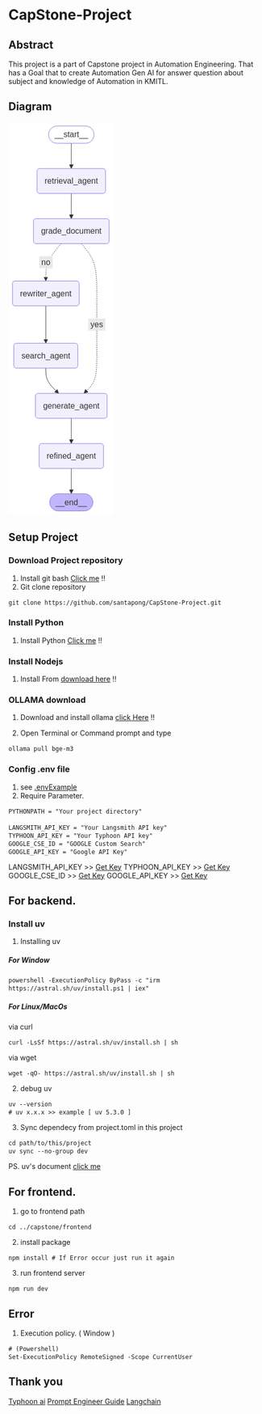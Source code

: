 # CapStone-Project

## Abstract
This project is a part of Capstone project in Automation Engineering. That has a Goal that to create Automation Gen AI for answer question about subject and knowledge of Automation in KMITL.
## Diagram

![image](/imgs/Workflow.png)

## Setup Project
### Download Project repository
1. Install git bash [Click me](https://git-scm.com/downloads) !!
2. Git clone repository
```
git clone https://github.com/santapong/CapStone-Project.git
```

### Install Python
1. Install Python [Click me](https://www.python.org/downloads/) !!

### Install Nodejs
1. Install From [download here](https://nodejs.org/en) !!

### OLLAMA download
1. Download and install ollama [click Here](https://ollama.com/download/windows) !!

2. Open Terminal or Command prompt and type 
``` 
ollama pull bge-m3
``` 

### Config .env file
1. see [.envExample](https://github.com/santapong/CapStone-Project/blob/main/.envExample)
2. Require Parameter.
```
PYTHONPATH = "Your project directory"

LANGSMITH_API_KEY = "Your Langsmith API key"
TYPHOON_API_KEY = "Your Typhoon API key"
GOOGLE_CSE_ID = "GOOGLE Custom Search"
GOOGLE_API_KEY = "Google API Key"

```

LANGSMITH_API_KEY >> [Get Key](https://docs.smith.langchain.com/administration/how_to_guides/organization_management/create_account_api_key)
TYPHOON_API_KEY >> [Get Key](https://playground.opentyphoon.ai/api-key) 
GOOGLE_CSE_ID >> [Get Key](https://developers.google.com/custom-search/v1/introduction)
GOOGLE_API_KEY >> [Get Key](https://developers.google.com/maps/documentation/javascript/get-api-key#create-api-keys)

## For backend.

### Install uv

1. Installing uv

##### For Window
```
powershell -ExecutionPolicy ByPass -c "irm https://astral.sh/uv/install.ps1 | iex"
```

##### For Linux/MacOs
via curl
```
curl -LsSf https://astral.sh/uv/install.sh | sh
```
via wget
```
wget -qO- https://astral.sh/uv/install.sh | sh
```

2. debug uv 

```
uv --version
# uv x.x.x >> example [ uv 5.3.0 ]
```

3. Sync dependecy from project.toml in this project

```
cd path/to/this/project
uv sync --no-group dev
```
PS. uv's document [click me](https://docs.astral.sh/uv/getting-started/installation/)

## For frontend.
1. go to frontend path
```
cd ../capstone/frontend
```

2. install package
```
npm install # If Error occur just run it again
```

3. run frontend server
```
npm run dev
```

## Error
1. Execution policy. ( Window )

```
# (Powershell) 
Set-ExecutionPolicy RemoteSigned -Scope CurrentUser 
```

## Thank you
[Typhoon ai](https://opentyphoon.ai/)
[Prompt Engineer Guide](https://www.promptingguide.ai/introduction/settings)
[Langchain](https://python.langchain.com/docs/introduction/)
